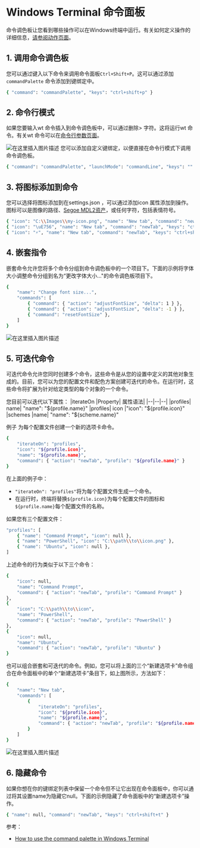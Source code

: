 
#  Windows Terminal 命令面板

命令调色板让您看到哪些操作可以在Windows终端中运行。有关如何定义操作的详细信息，[请参阅动作页面](https://learn.microsoft.com/en-us/windows/terminal/customize-settings/actions)。

##  1. 调用命令调色板
您可以通过键入以下命令来调用命令面板`Ctrl+Shift+P`。这可以通过添加`commandPalette` 命令添加到键绑定中。

```bash
{ "command": "commandPalette", "keys": "ctrl+shift+p" }
```

##  2. 命令行模式
如果您要输入wt 命令插入到命令调色板中，可以通过删除> 字符。这将运行wt 命令。有关wt 命令可以在[命令行参数页面](https://learn.microsoft.com/en-us/windows/terminal/command-line-arguments?tabs=windows)。

![在这里插入图片描述](https://img-blog.csdnimg.cn/67ee899429c24454b3d732aba47c95d8.gif#pic_center)
您可以添加自定义键绑定，以便直接在命令行模式下调用命令调色板。

```bash
{ "command": "commandPalette", "launchMode": "commandLine", "keys": "" }
```

##  3. 将图标添加到命令
您可以选择将图标添加到在settings.json ，可以通过添加icon 属性添加到操作。图标可以是图像的路径、[Segoe MDL2资产](https://learn.microsoft.com/en-us/windows/apps/design/style/segoe-ui-symbol-font)，或任何字符，包括表情符号。

```bash
{ "icon": "C:\\Images\\my-icon.png", "name": "New tab", "command": "newTab", "keys": "ctrl+shift+t" },
{ "icon": "\uE756", "name": "New tab", "command": "newTab", "keys": "ctrl+shift+t" },
{ "icon": "⚡", "name": "New tab", "command": "newTab", "keys": "ctrl+shift+t" }
```

##  4. 嵌套指令
嵌套命令允许您将多个命令分组到命令调色板中的一个项目下。下面的示例将字体大小调整命令分组到名为“更改字体大小..."的命令调色板项目下。

```bash
{
    "name": "Change font size...",
    "commands": [
        { "command": { "action": "adjustFontSize", "delta": 1 } },
        { "command": { "action": "adjustFontSize", "delta": -1 } },
        { "command": "resetFontSize" },
    ]
}
```
![在这里插入图片描述](https://img-blog.csdnimg.cn/0dae8c1b139045538e51fc148ef86ab1.gif#pic_center)
##  5. 可迭代命令
可迭代命令允许您同时创建多个命令，这些命令是从您的设置中定义的其他对象生成的。目前，您可以为您的配置文件和配色方案创建可迭代的命令。在运行时，这些命令将扩展为针对给定类型的每个对象的一个命令。

您目前可以迭代以下属性：
|iterateOn	|Property|	属性语法|
|--|--|--|
|profiles|	name|	"name": "${profile.name}"
|profiles|	icon	|"icon": "${profile.icon}"
|schemes	|name|	"name": "${scheme.name}"

例子
为每个配置文件创建一个新的选项卡命令。

```bash
{
    "iterateOn": "profiles",
    "icon": "${profile.icon}",
    "name": "${profile.name}",
    "command": { "action": "newTab", "profile": "${profile.name}" }
}
```
在上面的例子中：
- `"iterateOn": "profiles"`将为每个配置文件生成一个命令。
- 在运行时，终端将替换`${profile.icon}`为每个配置文件的图标和`${profile.name}`每个配置文件的名称。

如果您有三个配置文件：

```bash
"profiles": [
	{ "name": "Command Prompt", "icon": null },
	{ "name": "PowerShell", "icon": "C:\\path\\to\\icon.png" },
	{ "name": "Ubuntu", "icon": null },
]
```
上述命令的行为类似于以下三个命令：

```bash
{
    "icon": null,
    "name": "Command Prompt",
    "command": { "action": "newTab", "profile": "Command Prompt" }
},
{
    "icon": "C:\\path\\to\\icon",
    "name": "PowerShell",
    "command": { "action": "newTab", "profile": "PowerShell" }
},
{
    "icon": null,
    "name": "Ubuntu",
    "command": { "action": "newTab", "profile": "Ubuntu" }
}
```
也可以组合嵌套和可迭代的命令。例如，您可以将上面的三个“新建选项卡”命令组合在命令面板中的单个“新建选项卡”条目下，如上图所示，方法如下：

```bash
{
    "name": "New tab",
    "commands": [
        {
            "iterateOn": "profiles",
            "icon": "${profile.icon}",
            "name": "${profile.name}",
            "command": { "action": "newTab", "profile": "${profile.name}" }
        }
    ]
}
```
![在这里插入图片描述](https://img-blog.csdnimg.cn/0a9de243e86244daa5b78b892a678a76.gif#pic_center)
##  6. 隐藏命令
如果你想在你的键绑定列表中保留一个命令但不让它出现在命令面板中，你可以通过将其设置name为隐藏它null。下面的示例隐藏了命令面板中的“新建选项卡”操作。

```bash
{ "name": null, "command": "newTab", "keys": "ctrl+shift+t" }
```
参考：
- [How to use the command palette in Windows Terminal](https://learn.microsoft.com/en-us/windows/terminal/command-palette)
